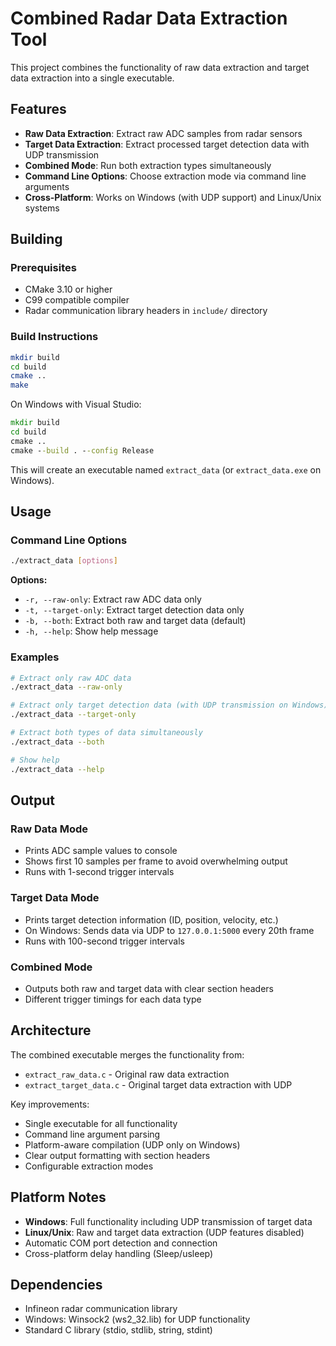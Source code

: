 # Combined Radar Data Extraction Tool

This project combines the functionality of raw data extraction and target data extraction into a single executable.

## Features

- **Raw Data Extraction**: Extract raw ADC samples from radar sensors
- **Target Data Extraction**: Extract processed target detection data with UDP transmission
- **Combined Mode**: Run both extraction types simultaneously
- **Command Line Options**: Choose extraction mode via command line arguments
- **Cross-Platform**: Works on Windows (with UDP support) and Linux/Unix systems

## Building

### Prerequisites
- CMake 3.10 or higher
- C99 compatible compiler
- Radar communication library headers in `include/` directory

### Build Instructions

```bash
mkdir build
cd build
cmake ..
make
```

On Windows with Visual Studio:
```cmd
mkdir build
cd build
cmake ..
cmake --build . --config Release
```

This will create an executable named `extract_data` (or `extract_data.exe` on Windows).

## Usage

### Command Line Options

```bash
./extract_data [options]
```

**Options:**
- `-r, --raw-only`: Extract raw ADC data only
- `-t, --target-only`: Extract target detection data only  
- `-b, --both`: Extract both raw and target data (default)
- `-h, --help`: Show help message

### Examples

```bash
# Extract only raw ADC data
./extract_data --raw-only

# Extract only target detection data (with UDP transmission on Windows)
./extract_data --target-only

# Extract both types of data simultaneously
./extract_data --both

# Show help
./extract_data --help
```

## Output

### Raw Data Mode
- Prints ADC sample values to console
- Shows first 10 samples per frame to avoid overwhelming output
- Runs with 1-second trigger intervals

### Target Data Mode  
- Prints target detection information (ID, position, velocity, etc.)
- On Windows: Sends data via UDP to `127.0.0.1:5000` every 20th frame
- Runs with 100-second trigger intervals

### Combined Mode
- Outputs both raw and target data with clear section headers
- Different trigger timings for each data type

## Architecture

The combined executable merges the functionality from:
- `extract_raw_data.c` - Original raw data extraction
- `extract_target_data.c` - Original target data extraction with UDP

Key improvements:
- Single executable for all functionality
- Command line argument parsing
- Platform-aware compilation (UDP only on Windows)
- Clear output formatting with section headers
- Configurable extraction modes

## Platform Notes

- **Windows**: Full functionality including UDP transmission of target data
- **Linux/Unix**: Raw and target data extraction (UDP features disabled)
- Automatic COM port detection and connection
- Cross-platform delay handling (Sleep/usleep)

## Dependencies

- Infineon radar communication library
- Windows: Winsock2 (ws2_32.lib) for UDP functionality
- Standard C library (stdio, stdlib, string, stdint)